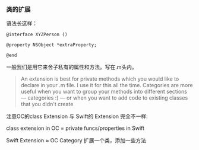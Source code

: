 ### 类的扩展

语法长这样：

```
@interface XYZPerson ()

@property NSObject *extraProperty;

@end
```

一般我们是用它来舍子私有的属性和方法。写在.m头内。

> An extension is best for private methods which you would like to declare in your .m file. I use it for this all the time. Categories are more useful when you want to group your methods into different sections — categories :) — or when you want to add code to existing classes that you didn't create


注意OC的class Extension 与 Swift的 Extension 完全不一样:

class extension in OC = private funcs/properties in Swift

Swift Extension ≈ OC Category 扩展一个类，添加一些方法